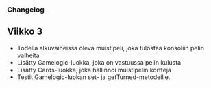 ### Changelog

## Viikko 3
- Todella alkuvaiheissa oleva muistipeli, joka tulostaa konsoliin pelin vaiheita
- Lisätty Gamelogic-luokka, joka on vastuussa pelin kulusta
- Lisätty Cards-luokka, joka hallinnoi muistipelin kortteja
- Testit Gamelogic-luokan set- ja getTurned-metodeille.